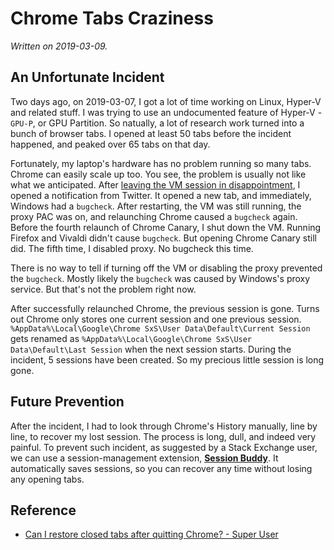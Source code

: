 # Chrome Tabs Craziness
_Written on 2019-03-09._
## An Unfortunate Incident
Two days ago, on 2019-03-07, I got a lot of time working on Linux, Hyper-V and related stuff. I was trying to use an undocumented feature of Hyper-V - `GPU-P`, or GPU Partition. So natually, a lot of research work turned into a bunch of browser tabs. I opened at least 50 tabs before the incident happened, and peaked over 65 tabs on that day.

Fortunately, my laptop's hardware has no problem running so many tabs. Chrome can easily scale up too. You see, the problem is usually not like what we anticipated. After [leaving the VM session in disappointment](Hyper-V_notes.md), I opened a notification from Twitter. It opened a new tab, and immediately, Windows had a `bugcheck`. After restarting, the VM was still running, the proxy PAC was on, and relaunching Chrome caused a `bugcheck` again. Before the fourth relaunch of Chrome Canary, I shut down the VM. Running Firefox and Vivaldi didn't cause `bugcheck`. But opening Chrome Canary still did. The fifth time, I disabled proxy. No bugcheck this time.

There is no way to tell if turning off the VM or disabling the proxy prevented the `bugcheck`. Mostly likely the `bugcheck` was caused by Windows's proxy service. But that's not the problem right now.

After successfully relaunched Chrome, the previous session is gone. Turns out Chrome only stores one current session and one previous session. `%AppData%\Local\Google\Chrome SxS\User Data\Default\Current Session` gets renamed as `%AppData%\Local\Google\Chrome SxS\User Data\Default\Last Session` when the next session starts. During the incident, 5 sessions have been created. So my precious little session is long gone.

## Future Prevention
After the incident, I had to look through Chrome's History manually, line by line, to recover my lost session. The process is long, dull, and indeed very painful. To prevent such incident, as suggested by a Stack Exchange user, we can use a session-management extension, __[Session Buddy](https://chrome.google.com/webstore/detail/session-buddy/edacconmaakjimmfgnblocblbcdcpbko)__. It automatically saves sessions, so you can recover any time without losing any opening tabs.

## Reference
* [Can I restore closed tabs after quitting Chrome? - Super User](https://superuser.com/questions/635436/can-i-restore-closed-tabs-after-quitting-chrome)